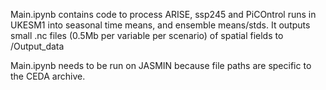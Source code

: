 Main.ipynb contains code to process ARISE, ssp245 and PiCOntrol runs in UKESM1 into seasonal time means, and ensemble means/stds. It outputs small .nc files (0.5Mb per variable per scenario) of spatial fields to /Output_data 

Main.ipynb needs to be run on JASMIN because file paths are specific to the CEDA archive. 

 
